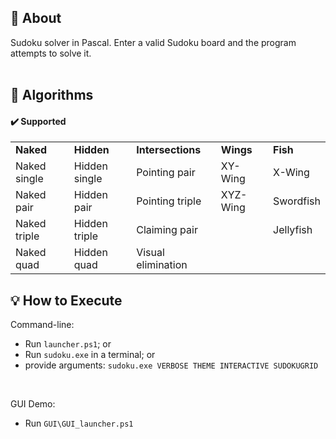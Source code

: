 ## 📍 About
Sudoku solver in Pascal. Enter a valid Sudoku board and the program attempts to solve it.
<br><br>

## 🧪 Algorithms
#### ✔️ Supported
<table>
  <tr>
    <td><b>Naked</b></td>
    <td><b>Hidden</b></td>
    <td><b>Intersections</b></td>
    <td><b>Wings</b></td>
    <td><b>Fish</b></td>
  </tr>
  <tr>
    <td>Naked single</td>
    <td>Hidden single</td>
    <td>Pointing pair</td>
    <td>XY-Wing</td>
    <td>X-Wing</td>
  </tr>
  <tr>
    <td>Naked pair</td>
    <td>Hidden pair</td>
    <td>Pointing triple</td>
    <td>XYZ-Wing</td>
    <td>Swordfish</td>
  </tr>
  <tr>
    <td>Naked triple</td>
    <td>Hidden triple</td>
    <td>Claiming pair</td>
    <td></td>
    <td>Jellyfish</td>
  </tr>
  <tr>
    <td>Naked quad</td>
    <td>Hidden quad</td>
    <td>Visual elimination</td>
    <td></td>
    <td></td>
  </tr>
</table>

## 💡 How to Execute

Command-line:
* Run `launcher.ps1`; or
* Run `sudoku.exe` in a terminal; or
* provide arguments: `sudoku.exe VERBOSE THEME INTERACTIVE SUDOKUGRID`
<br>

GUI Demo:
* Run `GUI\GUI_launcher.ps1`
